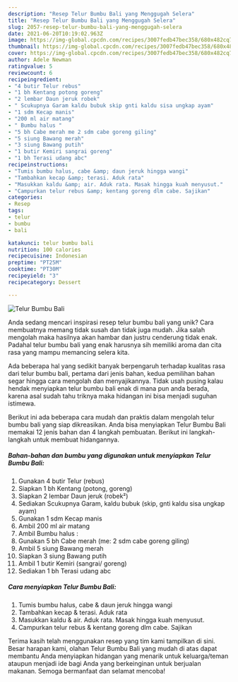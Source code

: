 ```yaml
---
description: "Resep Telur Bumbu Bali yang Menggugah Selera"
title: "Resep Telur Bumbu Bali yang Menggugah Selera"
slug: 2057-resep-telur-bumbu-bali-yang-menggugah-selera
date: 2021-06-20T10:19:02.963Z
image: https://img-global.cpcdn.com/recipes/3007fedb47bec358/680x482cq70/telur-bumbu-bali-foto-resep-utama.jpg
thumbnail: https://img-global.cpcdn.com/recipes/3007fedb47bec358/680x482cq70/telur-bumbu-bali-foto-resep-utama.jpg
cover: https://img-global.cpcdn.com/recipes/3007fedb47bec358/680x482cq70/telur-bumbu-bali-foto-resep-utama.jpg
author: Adele Newman
ratingvalue: 5
reviewcount: 6
recipeingredient:
- "4 butir Telur rebus"
- "1 bh Kentang potong goreng"
- "2 lembar Daun jeruk robek"
- " Scukupnya Garam kaldu bubuk skip gnti kaldu sisa ungkap ayam"
- "1 sdm Kecap manis"
- "200 ml air matang"
- " Bumbu halus "
- "5 bh Cabe merah me 2 sdm cabe goreng giling"
- "5 siung Bawang merah"
- "3 siung Bawang putih"
- "1 butir Kemiri sangrai goreng"
- "1 bh Terasi udang abc"
recipeinstructions:
- "Tumis bumbu halus, cabe &amp; daun jeruk hingga wangi"
- "Tambahkan kecap &amp; terasi. Aduk rata"
- "Masukkan kaldu &amp; air. Aduk rata. Masak hingga kuah menyusut."
- "Campurkan telur rebus &amp; kentang goreng dlm cabe. Sajikan"
categories:
- Resep
tags:
- telur
- bumbu
- bali

katakunci: telur bumbu bali 
nutrition: 100 calories
recipecuisine: Indonesian
preptime: "PT25M"
cooktime: "PT30M"
recipeyield: "3"
recipecategory: Dessert

---
```



![Telur Bumbu Bali](https://img-global.cpcdn.com/recipes/3007fedb47bec358/680x482cq70/telur-bumbu-bali-foto-resep-utama.jpg)

Anda sedang mencari inspirasi resep telur bumbu bali yang unik? Cara membuatnya memang tidak susah dan tidak juga mudah. Jika salah mengolah maka hasilnya akan hambar dan justru cenderung tidak enak. Padahal telur bumbu bali yang enak harusnya sih memiliki aroma dan cita rasa yang mampu memancing selera kita.



Ada beberapa hal yang sedikit banyak berpengaruh terhadap kualitas rasa dari telur bumbu bali, pertama dari jenis bahan, kedua pemilihan bahan segar hingga cara mengolah dan menyajikannya. Tidak usah pusing kalau hendak menyiapkan telur bumbu bali enak di mana pun anda berada, karena asal sudah tahu triknya maka hidangan ini bisa menjadi suguhan istimewa.


Berikut ini ada beberapa cara mudah dan praktis dalam mengolah telur bumbu bali yang siap dikreasikan. Anda bisa menyiapkan Telur Bumbu Bali memakai 12 jenis bahan dan 4 langkah pembuatan. Berikut ini langkah-langkah untuk membuat hidangannya.

<!--inarticleads1-->

##### Bahan-bahan dan bumbu yang digunakan untuk menyiapkan Telur Bumbu Bali:

1. Gunakan 4 butir Telur (rebus)
1. Siapkan 1 bh Kentang (potong, goreng)
1. Siapkan 2 lembar Daun jeruk (robek²)
1. Sediakan  Scukupnya Garam, kaldu bubuk (skip, gnti kaldu sisa ungkap ayam)
1. Gunakan 1 sdm Kecap manis
1. Ambil 200 ml air matang
1. Ambil  Bumbu halus :
1. Gunakan 5 bh Cabe merah (me: 2 sdm cabe goreng giling)
1. Ambil 5 siung Bawang merah
1. Siapkan 3 siung Bawang putih
1. Ambil 1 butir Kemiri (sangrai/ goreng)
1. Sediakan 1 bh Terasi udang abc




<!--inarticleads2-->

##### Cara menyiapkan Telur Bumbu Bali:

1. Tumis bumbu halus, cabe &amp; daun jeruk hingga wangi
1. Tambahkan kecap &amp; terasi. Aduk rata
1. Masukkan kaldu &amp; air. Aduk rata. Masak hingga kuah menyusut.
1. Campurkan telur rebus &amp; kentang goreng dlm cabe. Sajikan




Terima kasih telah menggunakan resep yang tim kami tampilkan di sini. Besar harapan kami, olahan Telur Bumbu Bali yang mudah di atas dapat membantu Anda menyiapkan hidangan yang menarik untuk keluarga/teman ataupun menjadi ide bagi Anda yang berkeinginan untuk berjualan makanan. Semoga bermanfaat dan selamat mencoba!
